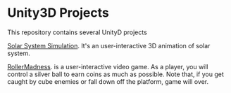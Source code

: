 # Unity3D Projects

This repository contains several UnityD projects 

[Solar System Simulation](https://wangweiheng97.github.io/Unity/Solar%20System%20Simulation/Builds/WebGL/).
It's an user-interactive 3D animation of solar system. 

[RollerMadness](https://wangweiheng97.github.io/Unity/RollerMadness/Builds/WebGL/RollerMadness/).
is a user-interactive video game. As a player, you will control a silver ball to earn coins as much as possible. Note that, if you get caught by cube enemies or fall down off the platform, game will over.

